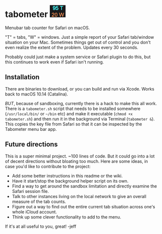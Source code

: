 # tabometer ![Tabometer Screenshot](https://github.com/hyperjeff/tabometer/blob/main/95-20.png)
Menubar tab counter for Safari on macOS.

"T" = tabs, "W" = windows. Just a simple report of your Safari tab/window situation on your Mac. Sometimes things get out of control and you don't even realize the extent of the problem. Updates every 30 seconds.

Probably could just make a system service or Safari plugin to do this, but this continues to work even if Safari isn't running.

## Installation
There are binaries to download, or you can build and run via Xcode. Works back to macOS 10.14 (Catalina).

_BUT_, because of sandboxing, currently there is a hack to make this all work. There is a `tabometer.sh` script that needs to be installed somewhere (`/usr/local/bin/` or `~/bin` etc) and make it executable (`chmod +x tabometer.sh`) and then run it in the background via Terminal (`tabometer &`). This copies the key file from Safari so that it can be inspected by the Tabometer menu bar app.

## Future directions
This is a super minimal project. ~100 lines of code. But it could go into a lot of decent directions without bloating too much. Here are some ideas, in case you'd like to contribute to the project:

* Add some better instructions in this readme or the wiki.
* Have it start/stop the background helper script on its own.
* Find a way to get around the sandbox limitation and directly examine the Safari session file.
* Talk to other instances living on the local network to give an overall measure of the tab counts.
* Figure out a way to find out the entire current tab situation across one's whole iCloud account.
* Think up some clever functionality to add to the menu.

If it's at all useful to you, great!
-jeff
